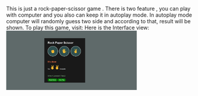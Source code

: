 This is just a rock-paper-scissor game . There is two feature , you can play with computer 
and you also can keep it in autoplay mode. In autoplay mode computer will randomly guess
two side and according to that, result will be shown.
To play this game, visit: <href src="https://pathor-khata-churi.netlify.app/">
Here is the Interface view:<br>
<img src="Image/interface.png" width="350" >
